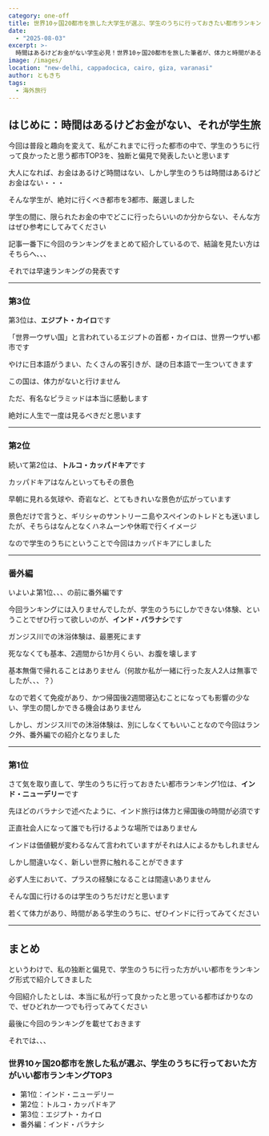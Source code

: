 ```yaml
---
category: one-off
title: 世界10ヶ国20都市を旅した大学生が選ぶ、学生のうちに行っておきたい都市ランキングTOP3
date:
  - "2025-08-03"
excerpt: >-
  時間はあるけどお金がない学生必見！世界10ヶ国20都市を旅した筆者が、体力と時間がある学生のうちに絶対行くべき海外都市をランキング形式で厳選。社会人になったら行けない？価値観を揺さぶる強烈な体験ができる旅先とは。次の休みの旅行先に迷っている方はぜひ参考にしてください。
image: /images/
location: "new-delhi, cappadocica, cairo, giza, varanasi"
author: ともきち
tags:
  - 海外旅行
---
```


## はじめに：時間はあるけどお金がない、それが学生旅

今回は普段と趣向を変えて、私がこれまでに行った都市の中で、学生のうちに行って良かったと思う都市TOP3を、独断と偏見で発表したいと思います

大人になれば、お金はあるけど時間はない、しかし学生のうちは時間はあるけどお金はない・・・

そんな学生が、絶対に行くべき都市を3都市、厳選しました

学生の間に、限られたお金の中でどこに行ったらいいのか分からない、そんな方はぜひ参考にしてみてください

記事一番下に今回のランキングをまとめて紹介しているので、結論を見たい方はそちらへ、、、

それでは早速ランキングの発表です

---

### 第3位

第3位は、**エジプト・カイロ**です

「世界一ウザい国」と言われているエジプトの首都・カイロは、世界一ウザい都市です

やけに日本語がうまい、たくさんの客引きが、謎の日本語で一生ついてきます

この国は、体力がないと行けません

ただ、有名なピラミッドは本当に感動します

絶対に人生で一度は見るべきだと思います

---

### 第2位

続いて第2位は、**トルコ・カッパドキア**です

カッパドキアはなんといってもその景色

早朝に見れる気球や、奇岩など、とてもきれいな景色が広がっています

景色だけで言うと、ギリシャのサントリーニ島やスペインのトレドとも迷いましたが、そちらはなんとなくハネムーンや休暇で行くイメージ

なので学生のうちにということで今回はカッパドキアにしました

---

### 番外編

いよいよ第1位、、、の前に番外編です

今回ランキングには入りませんでしたが、学生のうちにしかできない体験、ということでぜひ行って欲しいのが、**インド・バラナシ**です

ガンジス川での沐浴体験は、最悪死にます

死ななくても基本、2週間から1か月くらい、お腹を壊します

基本無傷で帰れることはありません（何故か私が一緒に行った友人2人は無事でしたが、、、？）

なので若くて免疫があり、かつ帰国後2週間寝込むことになっても影響の少ない、学生の間しかできる機会はありません

しかし、ガンジス川での沐浴体験は、別にしなくてもいいことなので今回はランク外、番外編での紹介となりました

---

### 第1位

さて気を取り直して、学生のうちに行っておきたい都市ランキング1位は、**インド・ニューデリー**です

先ほどのバラナシで述べたように、インド旅行は体力と帰国後の時間が必須です

正直社会人になって誰でも行けるような場所ではありません

インドは価値観が変わるなんて言われていますがそれは人によるかもしれません

しかし間違いなく、新しい世界に触れることができます

必ず人生において、プラスの経験になることは間違いありません

そんな国に行けるのは学生のうちだけだと思います

若くて体力があり、時間がある学生のうちに、ぜひインドに行ってみてください

---

## まとめ

というわけで、私の独断と偏見で、学生のうちに行った方がいい都市をランキング形式で紹介してきました

今回紹介したとしは、本当に私が行って良かったと思っている都市ばかりなので、ぜひどれか一つでも行ってみてください

最後に今回のランキングを載せておきます

それでは、、、

### 世界10ヶ国20都市を旅した私が選ぶ、学生のうちに行っておいた方がいい都市ランキングTOP3

- 第1位：インド・ニューデリー
- 第2位：トルコ・カッパドキア
- 第3位：エジプト・カイロ
- 番外編：インド・バラナシ
